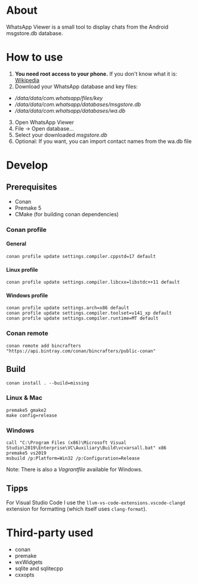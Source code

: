 # About

WhatsApp Viewer is a small tool to display chats from the Android msgstore.db database.

# How to use

1. **You need root access to your phone.** If you don't know what it is: [Wikipedia](https://en.wikipedia.org/wiki/Rooting_%28Android%29)
2. Download your WhatsApp database and key files:
  - */data/data/com.whatsapp/files/key*
  - */data/data/com.whatsapp/databases/msgstore.db*
  - */data/data/com.whatsapp/databases/wa.db*
3. Open WhatsApp Viewer
4. File -> Open database...
5. Select your downloaded *msgstore.db*
6. Optional: If you want, you can import contact names from the wa.db file

# Develop

## Prerequisites

- Conan
- Premake 5
- CMake (for building conan dependencies)

### Conan profile

#### General

```
conan profile update settings.compiler.cppstd=17 default
```

#### Linux profile

```
conan profile update settings.compiler.libcxx=libstdc++11 default
```

#### Windows profile

```
conan profile update settings.arch=x86 default
conan profile update settings.compiler.toolset=v141_xp default
conan profile update settings.compiler.runtime=MT default
```

### Conan remote

```
conan remote add bincrafters "https://api.bintray.com/conan/bincrafters/public-conan"
```

## Build

```
conan install . --build=missing
```

### Linux & Mac

```
premake5 gmake2
make config=release
```

### Windows

```
call "C:\Program Files (x86)\Microsoft Visual Studio\2019\Enterprise\VC\Auxiliary\Build\vcvarsall.bat" x86
premake5 vs2019
msbuild /p:Platform=Win32 /p:Configuration=Release
```

Note: There is also a *Vagrantfile* available for Windows.

## Tipps

For Visual Studio Code I use the `llvm-vs-code-extensions.vscode-clangd` extension for formatting (which itself uses `clang-format`).

# Third-party used

- conan
- premake
- wxWidgets
- sqlite and sqlitecpp
- cxxopts
